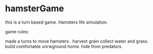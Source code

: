 # hamsterGame
this is a turn based game. Hamsters life simulation.

game rules: 

made a turns to move hamsters . harvest grain collect water and grass. build comfortable unrwground home. hide from predators.
